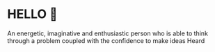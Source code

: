 # HELLO 🤖
An energetic, imaginative and enthusiastic person who is able to think through a problem 
coupled with the confidence to make ideas Heard
